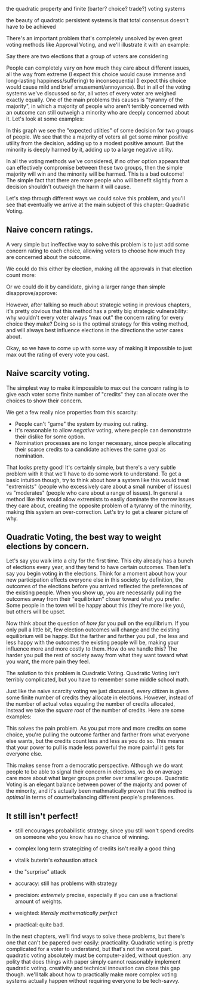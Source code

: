 the quadratic property and finite (barter? choice? trade?) voting systems

the beauty of quadratic persistent systems is that total consensus doesn't have to be achieved





There's an important problem that's completely unsolved by even great voting methods like Approval Voting, and we'll illustrate it with an example:

Say there are two elections that a group of voters are considering

People can completely vary on how much they care about different issues, all the way from extreme (I expect this choice would cause immense and long-lasting happiness/suffering) to inconsequential (I expect this choice would cause mild and brief amusement/annoyance). But in all of the voting systems we've discussed so far, all votes of every voter are weighed exactly equally. One of the main problems this causes is "tyranny of the majority", in which a majority of people who aren't terribly concerned with an outcome can still outweigh a minority who are deeply concerned about it. Let's look at some examples:

In this graph we see the "expected utilties" of some decision for two groups of people. We see that the a majority of voters all get some minor positive utility from the decision, adding up to a modest positive amount. But the minority is deeply harmed by it, adding up to a large negative utility.

<!-- TODO -->

In all the voting methods we've considered, if no other option appears that can effectively compromise between these two groups, then the simple majority will win and the minority will be harmed. This is a bad outcome! The simple fact that there are more people who will benefit slightly from a decision shouldn't outweigh the harm it will cause.

Let's step through different ways we could solve this problem, and you'll see that eventually we arrive at the main subject of this chapter: Quadratic Voting.

## Naive concern ratings.

A very simple but ineffective way to solve this problem is to just add some concern rating to each choice, allowing voters to choose how much they are concerned about the outcome.

We could do this either by election, making all the approvals in that election count more:

<!-- TODO -->

Or we could do it by candidate, giving a larger range than simple disapprove/approve:

<!-- TODO -->

However, after talking so much about strategic voting in previous chapters, it's pretty obvious that this method has a pretty big strategic vulnerability: why wouldn't every voter always "max out" the concern rating for every choice they make? Doing so is the optimal strategy for this voting method, and will always best influence elections in the directions the voter cares about.

Okay, so we have to come up with some way of making it impossible to just max out the rating of every vote you cast.

## Naive scarcity voting.

The simplest way to make it impossible to max out the concern rating is to give each voter some finite number of "credits" they can allocate over the choices to show their concern.

We get a few really nice properties from this scarcity:

- People can't "game" the system by maxing out rating.
- It's reasonable to allow *negative* voting, where people can demonstrate their dislike for some option.
- Nomination processes are no longer necessary, since people allocating their scarce credits to a candidate achieves the same goal as nomination.

<!-- TODO -->

That looks pretty good! It's certainly simple, but there's a very subtle problem with it that we'll have to do some work to understand. To get a basic intuition though, try to think about how a system like this would treat "extremists" (people who excessively care about a small number of issues) vs "moderates" (people who care about a range of issues). In general a method like this would allow extremists to easily dominate the narrow issues they care about, creating the opposite problem of a tyranny of the minority, making this system an over-correction. Let's try to get a clearer picture of why.

## Quadratic Voting, the best way to weight elections by concern.

Let's say you walk into a city for the first time. This city already has a bunch of elections every year, and they tend to have certain outcomes. Then let's say you begin voting in the elections. Think for a moment about how your new participation effects everyone else in this society: by definition, the outcomes of the elections before you arrived reflected the preferences of the existing people. When you show up, you are necessarily pulling the outcomes away from their "equilibrium" closer toward what you prefer. Some people in the town will be happy about this (they're more like you), but others will be upset.

Now think about the question of *how far* you pull on the equilibrium. If you only pull a little bit, few election outcomes will change and the existing equilibrium will be happy. But the farther and farther you pull, the less and less happy with the outcomes the existing people will be, making your influence more and more costly to them. How do we handle this? The harder you pull the rest of society away from what they want toward what you want, the more pain they feel.

The solution to this problem is Quadratic Voting. Quadratic Voting isn't terribly complicated, but you have to remember some middle school math.

Just like the naive scarcity voting we just discussed, every citizen is given some finite number of credits they allocate in elections. However, instead of the number of actual votes equaling the number of credits allocated, instead we take the *square root* of the number of credits. Here are some examples:

<!-- TODO -->

This solves the pain problem. As you put more and more credits on some choice, you're pulling the outcome farther and farther from what everyone else wants, but the credits count less and less as you do so. This means that your power to pull is made less powerful the more painful it gets for everyone else.

This makes sense from a democratic perspective. Although we do want people to be able to signal their concern in elections, we do on average care more about what larger groups prefer over smaller groups. Quadratic Voting is an elegant balance between power of the majority and power of the minority, and it's actually been mathmatically proven that this method is *optimal* in terms of counterbalancing different people's preferences.

## It still isn't perfect!

- still encourages probabilistic strategy, since you still won't spend credits on someone who you know has no chance of winning.
- complex long term strategizing of credits isn't really a good thing
- vitalik buterin's exhaustion attack
- the "surprise" attack

- accuracy: still has problems with strategy
- precision: *extremely* precise, especially if you can use a fractional amount of weights.
- weighted: *literally mathematically perfect*
- practical: quite bad.

In the next chapters, we'll find ways to solve these problems, but there's one that can't be papered over easily: practicality. Quadratic voting is pretty complicated for a voter to understand, but that's not the worst part. quadratic voting absolutely must be computer-aided, without question. any polity that does things with paper simply cannot reasonably implement quadratic voting. creativity and technical innovation can close this gap though. we'll talk about how to practically make more complex voting systems actually happen without requiring everyone to be tech-savvy.
